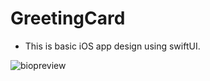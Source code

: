 # GreetingCard
- This is basic iOS app design using swiftUI.

![biopreview](https://user-images.githubusercontent.com/39742247/225821454-8c56a3c0-16bd-4447-abce-929e2ad6f48a.png)
